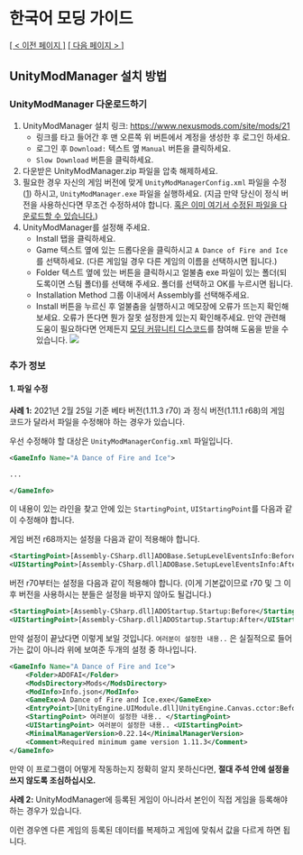 # 한국어 모딩 가이드
<ins>[[ < 이전 페이지 ]](./main.md)</ins> <ins>[[ 다음 페이지 > ]](./2.md)</ins>

## UnityModManager 설치 방법

### UnityModManager 다운로드하기

1. UnityModManager 설치 링크: https://www.nexusmods.com/site/mods/21
    * 링크를 타고 들어간 후 맨 오른쪽 위 버튼에서 계정을 생성한 후 로그인 하세요.
    * 로그인 후 `Download:` 텍스트 옆 `Manual` 버튼을 클릭하세요.
    * `Slow Download` 버튼을 클릭하세요.
2. 다운받은 UnityModManager.zip 파일을 압축 해제하세요.
3. 필요한 경우 자신의 게임 버전에 맞게 `UnityModManagerConfig.xml` 파일을 수정([1]) 하시고, `UnityModManager.exe` 파일을 실행하세요. (지금 만약 당신이 정식 버전을 사용하신다면 무조건 수정하셔야 합니다. [혹은 이미 여기서 수정된 파일을 다운로드할 수 있습니다.](https://drive.google.com/file/d/1BZ6XJwMnb9KsKtLcuQ5JctRs81nw_60V/view?usp=sharing))
4. UnityModManager를 설정해 주세요.
    * Install 탭을 클릭하세요.
    * Game 텍스트 옆에 있는 드롭다운을 클릭하시고 `A Dance of Fire and Ice`를 선택하세요. (다른 게임일 경우 다른 게임의 이름을 선택하시면 됩니다.)
    * Folder 텍스트 옆에 있는 버튼을 클릭하시고 얼불춤 exe 파일이 있는 폴더(되도록이면 스팀 폴더)를 선택해 주세요. 폴더를 선택하고 OK를 누르시면 됩니다.
    * Installation Method 그룹 이내에서 Assembly를 선택해주세요.
    * Install 버튼을 누르신 후 얼불춤을 실행하시고 메모장에 오류가 뜨는지 확인해보세요. 오류가 뜬다면 뭔가 잘못 설정한게 있는지 확인해주세요. 만약 관련해 도움이 필요하다면 언제든지 [모딩 커뮤니티 디스코드](https://discord.gg/AGFXhCfyE5)를 참여해 도움을 받을 수 있습니다.
![](../resources/1/)

<!-- Additonal Info -->
### 추가 정보
#### 1. 파일 수정

**사례 1:**
2021년 2월 25일 기준 베타 버전(1.11.3 r70) 과 정식 버전(1.11.1 r68)의 게임 코드가 달라서 파일을 수정해야 하는 경우가 있습니다.

우선 수정해야 할 대상은 `UnityModManagerConfig.xml` 파일입니다.
```xml
<GameInfo Name="A Dance of Fire and Ice">

...

</GameInfo>
```

이 내용이 있는 라인을 찾고 안에 있는 `StartingPoint`, `UIStartingPoint`를 다음과 같이 수정해야 합니다.

게임 버전 r68까지는 설정을 다음과 같이 적용해야 합니다.

```xml
<StartingPoint>[Assembly-CSharp.dll]ADOBase.SetupLevelEventsInfo:Before</StartingPoint>
<UIStartingPoint>[Assembly-CSharp.dll]ADOBase.SetupLevelEventsInfo:After<UIStartingPoint>
```

버전 r70부터는 설정을 다음과 같이 적용해야 합니다. (이게 기본값이므로 r70 및 그 이후 버전을 사용하시는 분들은 설정을 바꾸지 않아도 될겁니다.)

```xml
<StartingPoint>[Assembly-CSharp.dll]ADOStartup.Startup:Before</StartingPoint>
<UIStartingPoint>[Assembly-CSharp.dll]ADOStartup.Startup:After</UIStartingPoint>
```

만약 설정이 끝났다면 이렇게 보일 것입니다. `여러분이 설정한 내용..` 은 실질적으로 들어가는 값이 아니라 위에 보여준 두개의 설정 중 하나입니다.
```xml
<GameInfo Name="A Dance of Fire and Ice">
    <Folder>ADOFAI</Folder>
    <ModsDirectory>Mods</ModsDirectory>
    <ModInfo>Info.json</ModInfo>
    <GameExe>A Dance of Fire and Ice.exe</GameExe>
    <EntryPoint>[UnityEngine.UIModule.dll]UnityEngine.Canvas.cctor:Before</EntryPoint>
    <StartingPoint> 여러분이 설정한 내용.. </StartingPoint>
    <UIStartingPoint> 여러분이 설정한 내용.. <UIStartingPoint>
    <MinimalManagerVersion>0.22.14</MinimalManagerVersion>
    <Comment>Required minimum game version 1.11.3</Comment>
</GameInfo> 
```

만약 이 프로그램이 어떻게 작동하는지 정확히 알지 못하신다면, **절대 주석 안에 설정을 쓰지 않도록 조심하십시오.**

**사례 2:**
UnityModManager에 등록된 게임이 아니라서 본인이 직접 게임을 등록해야 하는 경우가 있습니다.

이런 경우엔 다른 게임의 등록된 데이터를 복제하고 게임에 맞춰서 값을 다르게 하면 됩니다.

<!-- Commands -->
[1]: ####1._파일_수정